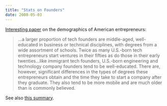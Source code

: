 ```yaml
---
title: "Stats on Founders"
date: 2008-05-03
---
```

<a href="http://papers.ssrn.com/sol3/papers.cfm?abstract_id=1127248">Interesting paper</a> on the demographics of American entrepreneurs:
<blockquote>…a larger proportion of tech founders are middle-aged, well-educated in business or technical disciplines, with degrees from a wide assortment of schools. Twice as many U.S.-born tech entrepreneurs start ventures in their fifties as do those in their early twenties…like immigrant tech founders, U.S.-born engineering and technology company founders tend to be well-educated. There are, however, significant differences in the types of degrees these entrepreneurs obtain and the time they take to start a company after they graduate. They also tend to be more mobile and are much older than is commonly believed.</blockquote>
See also <a href="http://www.dobbscodetalk.com/index.php?option=com_myblog&amp;show=Entrepreneurs-and-Tech-Startups-Whos-Doing-What-When-.html&amp;Itemid=29">this summary</a>.
